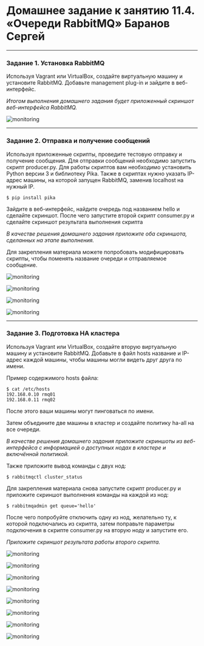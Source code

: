 # Домашнее задание к занятию 11.4. «Очереди RabbitMQ» Баранов Сергей


---

### Задание 1. Установка RabbitMQ

Используя Vagrant или VirtualBox, создайте виртуальную машину и установите RabbitMQ.
Добавьте management plug-in и зайдите в веб-интерфейс.

*Итогом выполнения домашнего задания будет приложенный скриншот веб-интерфейса RabbitMQ.*

![monitoring](https://github.com/12sergey12/11.04_rabbitMQ/blob/main/images/11.4-1.png)


---

### Задание 2. Отправка и получение сообщений

Используя приложенные скрипты, проведите тестовую отправку и получение сообщения.
Для отправки сообщений необходимо запустить скрипт producer.py.
Для работы скриптов вам необходимо установить Python версии 3 и библиотеку Pika.
Также в скриптах нужно указать IP-адрес машины, на которой запущен RabbitMQ, заменив localhost на нужный IP.

```shell script
$ pip install pika
```

Зайдите в веб-интерфейс, найдите очередь под названием hello и сделайте скриншот.
После чего запустите второй скрипт consumer.py и сделайте скриншот результата выполнения скрипта

*В качестве решения домашнего задания приложите оба скриншота, сделанных на этапе выполнения.*

Для закрепления материала можете попробовать модифицировать скрипты, чтобы поменять название очереди и отправляемое сообщение.

![monitoring](https://github.com/12sergey12/11.04_rabbitMQ/blob/main/images/11.4-2.png)

![monitoring](https://github.com/12sergey12/11.04_rabbitMQ/blob/main/images/11.4-22.png)

![monitoring](https://github.com/12sergey12/11.04_rabbitMQ/blob/main/images/11.04-23.png)

![monitoring](https://github.com/12sergey12/11.04_rabbitMQ/blob/main/images/11.04-28.png)


---

### Задание 3. Подготовка HA кластера

Используя Vagrant или VirtualBox, создайте вторую виртуальную машину и установите RabbitMQ.
Добавьте в файл hosts название и IP-адрес каждой машины, чтобы машины могли видеть друг друга по имени.

Пример содержимого hosts файла:
```shell script
$ cat /etc/hosts
192.168.0.10 rmq01
192.168.0.11 rmq02
```
После этого ваши машины могут пинговаться по имени.

Затем объедините две машины в кластер и создайте политику ha-all на все очереди.

*В качестве решения домашнего задания приложите скриншоты из веб-интерфейса с информацией о доступных нодах в кластере и включённой политикой.*

Также приложите вывод команды с двух нод:

```shell script
$ rabbitmqctl cluster_status
```

Для закрепления материала снова запустите скрипт producer.py и приложите скриншот выполнения команды на каждой из нод:

```shell script
$ rabbitmqadmin get queue='hello'
```

После чего попробуйте отключить одну из нод, желательно ту, к которой подключались из скрипта, затем поправьте параметры подключения в скрипте consumer.py на вторую ноду и запустите его.

*Приложите скриншот результата работы второго скрипта.*

![monitoring](https://github.com/12sergey12/11.04_rabbitMQ/blob/main/images/11.04-33.png)

![monitoring](https://github.com/12sergey12/11.04_rabbitMQ/blob/main/images/11.04-333mq1.png)

![monitoring](https://github.com/12sergey12/11.04_rabbitMQ/blob/main/images/11.04-333mq2.png)

![monitoring](https://github.com/12sergey12/11.04_rabbitMQ/blob/main/images/11.04-36.png)

![monitoring](https://github.com/12sergey12/11.04_rabbitMQ/blob/main/images/11.04-3_mq1_hello.png)

![monitoring](https://github.com/12sergey12/11.04_rabbitMQ/blob/main/images/11.04-3_mq2_hello.png)

![monitoring](https://github.com/12sergey12/11.04_rabbitMQ/blob/main/images/11.04-3_status.png)

![monitoring](https://github.com/12sergey12/11.04_rabbitMQ/blob/main/images/11.04-3_stop_app_mq2.png)



